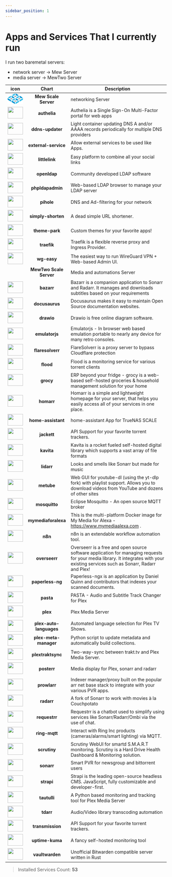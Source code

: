 ```yaml
---
sidebar_position: 1
---
```


# Apps and Services That I currently run

I run two baremetal servers:
 - network server -> Mew Server
 - media server -> MewTwo Server

|icon|Chart|Description|
|:-------------:|:-------------:	|---	|
| ![scale](/static/img/scale.png) |**Mew Scale Server**| networking Server |
|<img src="https://truecharts.org/img/hotlink-ok/chart-icons/authelia.png" width="48" height="36" />|**authelia**|Authelia is a Single Sign-On Multi-Factor portal for web apps|
|<img src="https://truecharts.org/img/hotlink-ok/chart-icons/ddns-updater.png" width="48" height="36" />|**ddns-updater**|Light container updating DNS A and/or AAAA records periodically for multiple DNS providers|
|<img src="https://truecharts.org/img/hotlink-ok/chart-icons/external-service.png" width="48" height="36" />|**external-service**|Allow external services to be used like Apps.|
|<img src="https://truecharts.org/img/hotlink-ok/chart-icons/littlelink.png" width="48" height="36" />|**littlelink**|Easy platform to combine all your social links|
|<img src="https://truecharts.org/img/hotlink-ok/chart-icons/openldap.png" width="48" height="36" />|**openldap**|Community developed LDAP software|
|<img src="https://truecharts.org/img/hotlink-ok/chart-icons/phpldapadmin.png" width="48" height="36" />|**phpldapadmin**|Web-based LDAP browser to manage your LDAP server|
|<img src="https://truecharts.org/img/hotlink-ok/chart-icons/pihole.png" width="48" height="36" />|**pihole**|DNS and Ad-filtering for your network|
|<img src="https://truecharts.org/img/hotlink-ok/chart-icons/simply-shorten.png" width="48" height="36" />|**simply-shorten**|A dead simple URL shortener.|
|<img src="https://truecharts.org/img/hotlink-ok/chart-icons/theme-park.png" width="48" height="36" />|**theme-park**|Custom themes for your favorite apps!|
|<img src="https://truecharts.org/img/hotlink-ok/chart-icons/traefik.png" width="48" height="36" />|**traefik**|Traefik is a flexible reverse proxy and Ingress Provider.|
|<img src="https://truecharts.org/img/hotlink-ok/chart-icons/wg-easy.png" width="48" height="36" />|**wg-easy**|The easiest way to run WireGuard VPN + Web-based Admin UI.|
| |**MewTwo Scale Server**| Media and automations Server |
|<img src="https://truecharts.org/img/hotlink-ok/chart-icons/bazarr.png" width="48" height="36" />|**bazarr**|Bazarr is a companion application to Sonarr and Radarr. It manages and downloads subtitles based on your requirements|
|<img src="https://truecharts.org/img/hotlink-ok/chart-icons/docusaurus.png" width="48" height="36" />|**docusaurus**|Docusaurus makes it easy to maintain Open Source documentation websites.|
|<img src="https://truecharts.org/img/hotlink-ok/chart-icons/drawio.png" width="48" height="36" />|**drawio**|Drawio is free online diagram software.|
|<img src="https://truecharts.org/img/hotlink-ok/chart-icons/emulatorjs.png" width="48" height="36" />|**emulatorjs**|Emulatorjs - In browser web based emulation portable to nearly any device for many retro consoles.|
|<img src="https://truecharts.org/img/hotlink-ok/chart-icons/flaresolverr.png" width="48" height="36" />|**flaresolverr**|FlareSolverr is a proxy server to bypass Cloudflare protection|
|<img src="https://truecharts.org/img/hotlink-ok/chart-icons/flood.png" width="48" height="36" />|**flood**|Flood is a monitoring service for various torrent clients|
|<img src="https://truecharts.org/img/hotlink-ok/chart-icons/grocy.png" width="48" height="36" />|**grocy**|ERP beyond your fridge - grocy is a web-based self-hosted groceries & household management solution for your home|
|<img src="https://truecharts.org/img/hotlink-ok/chart-icons/homarr.png" width="48" height="36" />|**homarr**|Homarr is a simple and lightweight homepage for your server, that helps you easily access all of your services in one place.|
|<img src="https://truecharts.org/img/hotlink-ok/chart-icons/home-assistant.png" width="48" height="36" />|**home-assistant**|home-assistant App for TrueNAS SCALE|
|<img src="https://truecharts.org/img/hotlink-ok/chart-icons/jackett.png" width="48" height="36" />|**jackett**|API Support for your favorite torrent trackers.|
|<img src="https://truecharts.org/img/hotlink-ok/chart-icons/kavita.png" width="48" height="36" />|**kavita**|Kavita is a rocket fueled self-hosted digital library which supports a vast array of file formats|
|<img src="https://truecharts.org/img/hotlink-ok/chart-icons/lidarr.png" width="48" height="36" />|**lidarr**|Looks and smells like Sonarr but made for music|
|<img src="https://truecharts.org/img/hotlink-ok/chart-icons/metube.png" width="48" height="36" />|**metube**|Web GUI for youtube-dl (using the yt-dlp fork) with playlist support. Allows you to download videos from YouTube and dozens of other sites|
|<img src="https://truecharts.org/img/hotlink-ok/chart-icons/mosquitto.png" width="48" height="36" />|**mosquitto**|Eclipse Mosquitto - An open source MQTT broker|
|<img src="https://truecharts.org/img/hotlink-ok/chart-icons/mymediaforalexa.png" width="48" height="36" />|**mymediaforalexa**|This is the multi-platform Docker image for My Media for Alexa - https://www.mymediaalexa.com .|
|<img src="https://truecharts.org/img/hotlink-ok/chart-icons/n8n.png" width="48" height="36" />|**n8n**|n8n is an extendable workflow automation tool.|
|<img src="https://truecharts.org/img/hotlink-ok/chart-icons/overseerr.png" width="48" height="36" />|**overseerr**|Overseerr is a free and open source software application for managing requests for your media library. It integrates with your existing services such as Sonarr, Radarr and Plex!|
|<img src="https://truecharts.org/img/hotlink-ok/chart-icons/paperless-ng.png" width="48" height="36" />|**paperless-ng**|Paperless-ngx is an application by Daniel Quinn and contributors that indexes your scanned documents.|
|<img src="https://truecharts.org/img/hotlink-ok/chart-icons/pasta.png" width="48" height="36" />|**pasta**|PASTA - Audio and Subtitle Track Changer for Plex|
|<img src="https://truecharts.org/img/hotlink-ok/chart-icons/plex.png" width="48" height="36" />|**plex**|Plex Media Server|
|<img src="https://truecharts.org/img/hotlink-ok/chart-icons/plex-auto-languages.png" width="48" height="36" />|**plex-auto-languages**|Automated language selection for Plex TV Shows.|
|<img src="https://truecharts.org/img/hotlink-ok/chart-icons/plex-meta-manager.png" width="48" height="36" />|**plex-meta-manager**|Python script to update metadata and automatically build collections.|
|<img src="https://truecharts.org/img/hotlink-ok/chart-icons/plextraktsync.png" width="48" height="36" />|**plextraktsync**|Two-way-sync between trakt.tv and Plex Media Server.|
|<img src="https://truecharts.org/img/hotlink-ok/chart-icons/posterr.png" width="48" height="36" />|**posterr**|Media display for Plex, sonarr and radarr|
|<img src="https://truecharts.org/img/hotlink-ok/chart-icons/prowlarr.png" width="48" height="36" />|**prowlarr**|Indexer manager/proxy built on the popular arr net base stack to integrate with your various PVR apps.|
|<img src="https://truecharts.org/img/hotlink-ok/chart-icons/radarr.png" width="48" height="36" />|**radarr**|A fork of Sonarr to work with movies à la Couchpotato|
|<img src="https://truecharts.org/img/hotlink-ok/chart-icons/requestrr.png" width="48" height="36" />|**requestrr**|Requestrr is a chatbot used to simplify using services like Sonarr/Radarr/Ombi via the use of chat.|
|<img src="https://truecharts.org/img/hotlink-ok/chart-icons/ring-mqtt.png" width="48" height="36" />|**ring-mqtt**|Interact with Ring Inc products (cameras/alarms/smart lighting) via MQTT.|
|<img src="https://truecharts.org/img/hotlink-ok/chart-icons/scrutiny.png" width="48" height="36" />|**scrutiny**|Scrutiny WebUI for smartd S.M.A.R.T monitoring. Scrutiny is a Hard Drive Health Dashboard & Monitoring solution.|
|<img src="https://truecharts.org/img/hotlink-ok/chart-icons/sonarr.png" width="48" height="36" />|**sonarr**|Smart PVR for newsgroup and bittorrent users|
|<img src="https://truecharts.org/img/hotlink-ok/chart-icons/strapi.png" width="48" height="36" />|**strapi**|Strapi is the leading open-source headless CMS. JavaScript, fully customizable and developer-first.|
|<img src="https://truecharts.org/img/hotlink-ok/chart-icons/tautulli.png" width="48" height="36" />|**tautulli**|A Python based monitoring and tracking tool for Plex Media Server|
|<img src="https://truecharts.org/img/hotlink-ok/chart-icons/tdarr.png" width="48" height="36" />|**tdarr**|Audio/Video library transcoding automation|
|<img src="https://truecharts.org/img/hotlink-ok/chart-icons/transmission.png" width="48" height="36" />|**transmission**|API Support for your favorite torrent trackers.|
|<img src="https://truecharts.org/img/hotlink-ok/chart-icons/uptime-kuma.png" width="48" height="36" />|**uptime-kuma**|A fancy self-hosted monitoring tool|
|<img src="https://truecharts.org/img/hotlink-ok/chart-icons/vaultwarden.png" width="48" height="36" />|**vaultwarden**|Unofficial Bitwarden compatible server written in Rust|
> Installed Services Count: **53**
